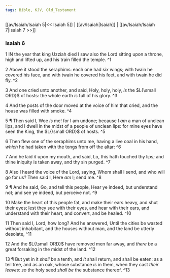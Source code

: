 ```yaml
---
tags: Bible, KJV, Old_Testament
---
```


[[av/Isaiah/Isaiah 5|<< Isaiah 5]] | [[av/Isaiah|Isaiah]] | [[av/Isaiah/Isaiah 7|Isaiah 7 >>]]

### Isaiah 6

1 IN the year that king Uzziah died I saw also the Lord sitting upon a throne, high and lifted up, and his train filled the temple. ^1

2 Above it stood the seraphims: each one had six wings; with twain he covered his face, and with twain he covered his feet, and with twain he did fly. ^2

3 And one cried unto another, and said, Holy, holy, holy, _is_ the $L{\small ORD}$ of hosts: the whole earth _is_ full of his glory. ^3

4 And the posts of the door moved at the voice of him that cried, and the house was filled with smoke. ^4

5 ¶ Then said I, Woe _is_ me! for I am undone; because I _am_ a man of unclean lips, and I dwell in the midst of a people of unclean lips: for mine eyes have seen the King, the $L{\small ORD}$ of hosts. ^5

6 Then flew one of the seraphims unto me, having a live coal in his hand, _which_ he had taken with the tongs from off the altar: ^6

7 And he laid _it_ upon my mouth, and said, Lo, this hath touched thy lips; and thine iniquity is taken away, and thy sin purged. ^7

8 Also I heard the voice of the Lord, saying, Whom shall I send, and who will go for us? Then said I, Here _am_ I; send me. ^8

9 ¶ And he said, Go, and tell this people, Hear ye indeed, but understand not; and see ye indeed, but perceive not. ^9

10 Make the heart of this people fat, and make their ears heavy, and shut their eyes; lest they see with their eyes, and hear with their ears, and understand with their heart, and convert, and be healed. ^10

11 Then said I, Lord, how long? And he answered, Until the cities be wasted without inhabitant, and the houses without man, and the land be utterly desolate, ^11

12 And the $L{\small ORD}$ have removed men far away, and _there_ _be_ a great forsaking in the midst of the land. ^12

13 ¶ But yet in it _shall_ _be_ a tenth, and _it_ shall return, and shall be eaten: as a teil tree, and as an oak, whose substance _is_ in them, when they cast _their_ _leaves:_ _so_ the holy seed _shall_ _be_ the substance thereof. ^13
